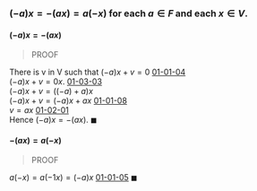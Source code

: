 ### $(-a)x = -(ax) = a(-x)$ for each $a \in F$ and each $x \in V$.

#### $(-a)x = -(ax)$

> PROOF

There is v in V such that $(-a)x + v = 0$ [01-01-04](01-01-04.md)\
$(-a)x + v = 0x$. [01-03-03](01-03-03.md) \
$(-a)x + v = ((-a)+a)x$  \
$(-a)x + v = (-a)x + ax$ [01-01-08](01-01-08.md) \
$v = ax$ [01-02-01](01-02-01.md) \
Hence $(-a)x = -(ax)$. $\blacksquare$ 

#### $-(ax) = a(-x)$

> PROOF

$a(-x) = a(-1x) = (-a)x$ [01-01-05](01-01-05.md) $\blacksquare$